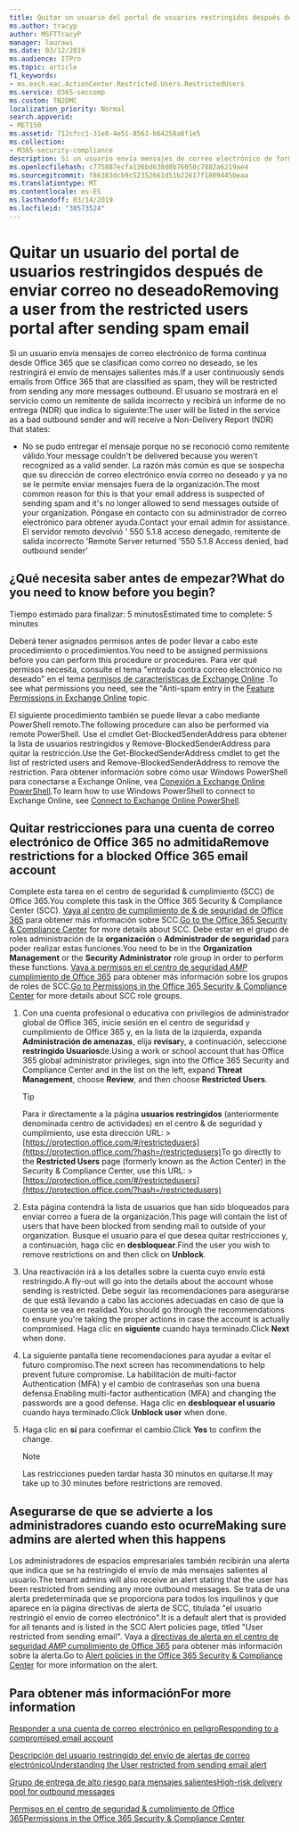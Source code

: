 ```yaml
---
title: Quitar un usuario del portal de usuarios restringidos después de enviar correo no deseado
ms.author: tracyp
author: MSFTTracyP
manager: laurawi
ms.date: 03/12/2019
ms.audience: ITPro
ms.topic: article
f1_keywords:
- ms.exch.eac.ActionCenter.Restricted.Users.RestrictedUsers
ms.service: O365-seccomp
ms.custom: TN2DMC
localization_priority: Normal
search.appverid:
- MET150
ms.assetid: 712cfcc1-31e8-4e51-8561-b64258a8f1e5
ms.collection:
- M365-security-compliance
description: Si un usuario envía mensajes de correo electrónico de forma continua desde Office 365 que se clasifican como correo no deseado, se les restringirá el envío de mensajes adicionales.
ms.openlocfilehash: c775887ecfa136bd638d0b76050c7882a6219ae4
ms.sourcegitcommit: f86383dcb9c52352661d51b22617f1809445beaa
ms.translationtype: MT
ms.contentlocale: es-ES
ms.lasthandoff: 03/14/2019
ms.locfileid: "30573524"
---
```

# <a name="removing-a-user-from-the-restricted-users-portal-after-sending-spam-email"></a><span data-ttu-id="63e28-103">Quitar un usuario del portal de usuarios restringidos después de enviar correo no deseado</span><span class="sxs-lookup"><span data-stu-id="63e28-103">Removing a user from the restricted users portal after sending spam email</span></span>

<span data-ttu-id="63e28-104">Si un usuario envía mensajes de correo electrónico de forma continua desde Office 365 que se clasifican como correo no deseado, se les restringirá el envío de mensajes salientes más.</span><span class="sxs-lookup"><span data-stu-id="63e28-104">If a user continuously sends emails from Office 365 that are classified as spam, they will be restricted from sending any more messages outbound.</span></span> <span data-ttu-id="63e28-105">El usuario se mostrará en el servicio como un remitente de salida incorrecto y recibirá un informe de no entrega (NDR) que indica lo siguiente:</span><span class="sxs-lookup"><span data-stu-id="63e28-105">The user will be listed in the service as a bad outbound sender and will receive a Non-Delivery Report (NDR) that states:</span></span>

- <span data-ttu-id="63e28-106">No se pudo entregar el mensaje porque no se reconoció como remitente válido.</span><span class="sxs-lookup"><span data-stu-id="63e28-106">Your message couldn't be delivered because you weren't recognized as a valid sender.</span></span> <span data-ttu-id="63e28-107">La razón más común es que se sospecha que su dirección de correo electrónico envía correo no deseado y ya no se le permite enviar mensajes fuera de la organización.</span><span class="sxs-lookup"><span data-stu-id="63e28-107">The most common reason for this is that your email address is suspected of sending spam and it's no longer allowed to send messages outside of your organization.</span></span> <span data-ttu-id="63e28-108">Póngase en contacto con su administrador de correo electrónico para obtener ayuda.</span><span class="sxs-lookup"><span data-stu-id="63e28-108">Contact your email admin for assistance.</span></span> <span data-ttu-id="63e28-109">El servidor remoto devolvió ' 550 5.1.8 acceso denegado, remitente de salida incorrecto '</span><span class="sxs-lookup"><span data-stu-id="63e28-109">Remote Server returned '550 5.1.8 Access denied, bad outbound sender'</span></span>

## <a name="what-do-you-need-to-know-before-you-begin"></a><span data-ttu-id="63e28-110">¿Qué necesita saber antes de empezar?</span><span class="sxs-lookup"><span data-stu-id="63e28-110">What do you need to know before you begin?</span></span>
<span data-ttu-id="63e28-111"><a name="sectionSection0"> </a></span><span class="sxs-lookup"><span data-stu-id="63e28-111"></span></span>

<span data-ttu-id="63e28-112">Tiempo estimado para finalizar: 5 minutos</span><span class="sxs-lookup"><span data-stu-id="63e28-112">Estimated time to complete: 5 minutes</span></span>
  
<span data-ttu-id="63e28-113">Deberá tener asignados permisos antes de poder llevar a cabo este procedimiento o procedimientos.</span><span class="sxs-lookup"><span data-stu-id="63e28-113">You need to be assigned permissions before you can perform this procedure or procedures.</span></span> <span data-ttu-id="63e28-114">Para ver qué permisos necesita, consulte el tema "entrada contra correo electrónico no deseado" en el tema [permisos de características de Exchange Online](http://technet.microsoft.com/library/15073ce1-0917-403b-8839-02a2ebc96e16.aspx) .</span><span class="sxs-lookup"><span data-stu-id="63e28-114">To see what permissions you need, see the "Anti-spam entry in the [Feature Permissions in Exchange Online](http://technet.microsoft.com/library/15073ce1-0917-403b-8839-02a2ebc96e16.aspx) topic.</span></span>

<span data-ttu-id="63e28-115">El siguiente procedimiento también se puede llevar a cabo mediante PowerShell remoto.</span><span class="sxs-lookup"><span data-stu-id="63e28-115">The following procedure can also be performed via remote PowerShell.</span></span> <span data-ttu-id="63e28-116">Use el cmdlet Get-BlockedSenderAddress para obtener la lista de usuarios restringidos y Remove-BlockedSenderAddress para quitar la restricción.</span><span class="sxs-lookup"><span data-stu-id="63e28-116">Use the Get-BlockedSenderAddress cmdlet to get the list of restricted users and Remove-BlockedSenderAddress to remove the restriction.</span></span> <span data-ttu-id="63e28-117">Para obtener información sobre cómo usar Windows PowerShell para conectarse a Exchange Online, vea [Conexión a Exchange Online PowerShell](https://go.microsoft.com/fwlink/p/?linkid=396554).</span><span class="sxs-lookup"><span data-stu-id="63e28-117">To learn how to use Windows PowerShell to connect to Exchange Online, see [Connect to Exchange Online PowerShell](https://go.microsoft.com/fwlink/p/?linkid=396554).</span></span>

## <a name="remove-restrictions-for-a-blocked-office-365-email-account"></a><span data-ttu-id="63e28-118">Quitar restricciones para una cuenta de correo electrónico de Office 365 no admitida</span><span class="sxs-lookup"><span data-stu-id="63e28-118">Remove restrictions for a blocked Office 365 email account</span></span>

<span data-ttu-id="63e28-119">Complete esta tarea en el centro de seguridad & cumplimiento (SCC) de Office 365.</span><span class="sxs-lookup"><span data-stu-id="63e28-119">You complete this task in the Office 365 Security & Compliance Center (SCC).</span></span> <span data-ttu-id="63e28-120">[Vaya al centro de cumplimiento de & de seguridad de Office 365](go-to-the-securitycompliance-center.md) para obtener más información sobre SCC.</span><span class="sxs-lookup"><span data-stu-id="63e28-120">[Go to the Office 365 Security & Compliance Center](go-to-the-securitycompliance-center.md) for more details about SCC.</span></span> <span data-ttu-id="63e28-121">Debe estar en el grupo de roles administración de la **organización** o **Administrador de seguridad** para poder realizar estas funciones.</span><span class="sxs-lookup"><span data-stu-id="63e28-121">You need to be in the **Organization Management** or the **Security Administrator** role group in order to perform these functions.</span></span> <span data-ttu-id="63e28-122">[Vaya a permisos en el centro de seguridad _AMP_ cumplimiento de Office 365](permissions-in-the-security-and-compliance-center.md) para obtener más información sobre los grupos de roles de SCC.</span><span class="sxs-lookup"><span data-stu-id="63e28-122">[Go to Permissions in the Office 365 Security & Compliance Center](permissions-in-the-security-and-compliance-center.md) for more details about SCC role groups.</span></span>

1. <span data-ttu-id="63e28-123">Con una cuenta profesional o educativa con privilegios de administrador global de Office 365, inicie sesión en el centro de seguridad y cumplimiento de Office 365 y, en la lista de la izquierda, expanda **Administración de amenazas**, elija **revisar**y, a continuación, seleccione **restringido Usuarios**de.</span><span class="sxs-lookup"><span data-stu-id="63e28-123">Using a work or school account that has Office 365 global administrator privileges, sign into the Office 365 Security and Compliance Center and in the list on the left, expand **Threat Management**, choose **Review**, and then choose **Restricted Users**.</span></span>
    
    > [!TIP]
    > <span data-ttu-id="63e28-124">Para ir directamente a la página **usuarios restringidos** (anteriormente denominada centro de actividades) en el centro &amp; de seguridad y cumplimiento, use esta dirección URL: >[https://protection.office.com/#/restrictedusers](https://protection.office.com/?hash=/restrictedusers)</span><span class="sxs-lookup"><span data-stu-id="63e28-124">To go directly to the **Restricted Users** page (formerly known as the Action Center) in the Security &amp; Compliance Center, use this URL: > [https://protection.office.com/#/restrictedusers](https://protection.office.com/?hash=/restrictedusers)</span></span>

2. <span data-ttu-id="63e28-125">Esta página contendrá la lista de usuarios que han sido bloqueados para enviar correo a fuera de la organización.</span><span class="sxs-lookup"><span data-stu-id="63e28-125">This page will contain the list of users that have been blocked from sending mail to outside of your organization.</span></span>  <span data-ttu-id="63e28-126">Busque el usuario para el que desea quitar restricciones y, a continuación, haga clic en **desbloquear**.</span><span class="sxs-lookup"><span data-stu-id="63e28-126">Find the user you wish to remove restrictions on and then click on **Unblock**.</span></span>

3. <span data-ttu-id="63e28-127">Una reactivación irá a los detalles sobre la cuenta cuyo envío está restringido.</span><span class="sxs-lookup"><span data-stu-id="63e28-127">A fly-out will go into the details about the account whose sending is restricted.</span></span> <span data-ttu-id="63e28-128">Debe seguir las recomendaciones para asegurarse de que está llevando a cabo las acciones adecuadas en caso de que la cuenta se vea en realidad.</span><span class="sxs-lookup"><span data-stu-id="63e28-128">You should go through the recommendations to ensure you're taking the proper actions in case the account is actually compromised.</span></span> <span data-ttu-id="63e28-129">Haga clic en **siguiente** cuando haya terminado.</span><span class="sxs-lookup"><span data-stu-id="63e28-129">Click **Next** when done.</span></span>

4. <span data-ttu-id="63e28-130">La siguiente pantalla tiene recomendaciones para ayudar a evitar el futuro compromiso.</span><span class="sxs-lookup"><span data-stu-id="63e28-130">The next screen has recommendations to help prevent future compromise.</span></span> <span data-ttu-id="63e28-131">La habilitación de multi-factor Authentication (MFA) y el cambio de contraseñas son una buena defensa.</span><span class="sxs-lookup"><span data-stu-id="63e28-131">Enabling multi-factor authentication (MFA) and changing the passwords are a good defense.</span></span> <span data-ttu-id="63e28-132">Haga clic en **desbloquear el usuario** cuando haya terminado.</span><span class="sxs-lookup"><span data-stu-id="63e28-132">Click **Unblock user** when done.</span></span>

5. <span data-ttu-id="63e28-133">Haga clic en **sí** para confirmar el cambio.</span><span class="sxs-lookup"><span data-stu-id="63e28-133">Click **Yes** to confirm the change.</span></span>

    > [!NOTE]
    > <span data-ttu-id="63e28-134">Las restricciones pueden tardar hasta 30 minutos en quitarse.</span><span class="sxs-lookup"><span data-stu-id="63e28-134">It may take up to 30 minutes before restrictions are removed.</span></span> 

## <a name="making-sure-admins-are-alerted-when-this-happens"></a><span data-ttu-id="63e28-135">Asegurarse de que se advierte a los administradores cuando esto ocurre</span><span class="sxs-lookup"><span data-stu-id="63e28-135">Making sure admins are alerted when this happens</span></span>

<span data-ttu-id="63e28-136">Los administradores de espacios empresariales también recibirán una alerta que indica que se ha restringido el envío de más mensajes salientes al usuario.</span><span class="sxs-lookup"><span data-stu-id="63e28-136">The tenant admins will also receive an alert stating that the user has been restricted from sending any more outbound messages.</span></span> <span data-ttu-id="63e28-137">Se trata de una alerta predeterminada que se proporciona para todos los inquilinos y que aparece en la página directivas de alerta de SCC, titulada "el usuario restringió el envío de correo electrónico".</span><span class="sxs-lookup"><span data-stu-id="63e28-137">It is a default alert that is provided for all tenants and is listed in the SCC Alert policies page, titled "User restricted from sending email".</span></span> <span data-ttu-id="63e28-138">Vaya a [directivas de alerta en el centro de seguridad _AMP_ cumplimiento de Office 365](https://docs.microsoft.com/en-us/office365/securitycompliance/alert-policies) para obtener más información sobre la alerta.</span><span class="sxs-lookup"><span data-stu-id="63e28-138">Go to [Alert policies in the Office 365 Security & Compliance Center](https://docs.microsoft.com/en-us/office365/securitycompliance/alert-policies) for more information on the alert.</span></span>

## <a name="for-more-information"></a><span data-ttu-id="63e28-139">Para obtener más información</span><span class="sxs-lookup"><span data-stu-id="63e28-139">For more information</span></span>

[<span data-ttu-id="63e28-140">Responder a una cuenta de correo electrónico en peligro</span><span class="sxs-lookup"><span data-stu-id="63e28-140">Responding to a compromised email account</span></span>](responding-to-a-compromised-email-account.md)

[<span data-ttu-id="63e28-141">Descripción del usuario restringido del envío de alertas de correo electrónico</span><span class="sxs-lookup"><span data-stu-id="63e28-141">Understanding the User restricted from sending email alert</span></span>](https://docs.microsoft.com/en-us/office365/securitycompliance/alert-policies)

[<span data-ttu-id="63e28-142">Grupo de entrega de alto riesgo para mensajes salientes</span><span class="sxs-lookup"><span data-stu-id="63e28-142">High-risk delivery pool for outbound messages</span></span>](high-risk-delivery-pool-for-outbound-messages.md)

[<span data-ttu-id="63e28-143">Permisos en el centro de seguridad & cumplimiento de Office 365</span><span class="sxs-lookup"><span data-stu-id="63e28-143">Permissions in the Office 365 Security & Compliance Center</span></span>](permissions-in-the-security-and-compliance-center.md)

